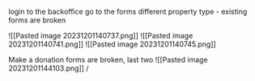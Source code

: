login to the backoffice
go to the forms
different property type - existing forms are broken

![[Pasted image 20231201140737.png]]
![[Pasted image 20231201140741.png]]
![[Pasted image 20231201140745.png]]

Make a donation forms are broken, last two
![[Pasted image 20231201144103.png]]
/